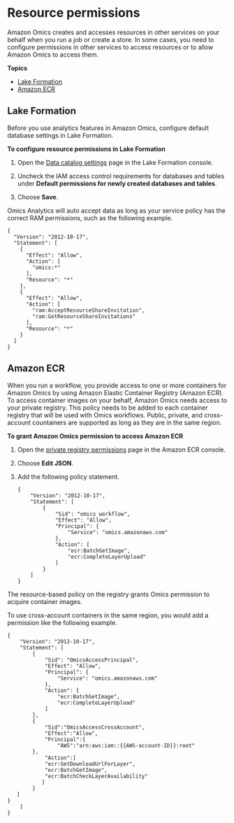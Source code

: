 # Resource permissions<a name="permissions-resource"></a>

Amazon Omics creates and accesses resources in other services on your behalf when you run a job or create a store\. In some cases, you need to configure permissions in other services to access resources or to allow Amazon Omics to access them\.

**Topics**
+ [Lake Formation](#permissions-resource-lakeformation)
+ [Amazon ECR](#permissions-resource-ecr)

## Lake Formation<a name="permissions-resource-lakeformation"></a>

Before you use analytics features in Amazon Omics, configure default database settings in Lake Formation\.

**To configure resource permissions in Lake Formation**

1. Open the [Data catalog settings](https://console.aws.amazon.com/lakeformation/home#default-permission-settings) page in the Lake Formation console\.

1. Uncheck the IAM access control requirements for databases and tables under **Default permissions for newly created databases and tables**\.

1. Choose **Save**\.

Omics Analytics will auto accept data as long as your service policy has the correct RAM permissions, such as the following example\. 

```
{
  "Version": "2012-10-17",
  "Statement": [
    {
      "Effect": "Allow",
      "Action": [
        "omics:*"
      ],
      "Resource": "*"
    },
    {
      "Effect": "Allow",
      "Action": [
        "ram:AcceptResourceShareInvitation",
        "ram:GetResourceShareInvitations"
      ],
      "Resource": "*"
    }
  ]
}
```

## Amazon ECR<a name="permissions-resource-ecr"></a>

When you run a workflow, you provide access to one or more containers for Amazon Omics by using Amazon Elastic Container Registry \(Amazon ECR\)\. To access container images on your behalf, Amazon Omics needs access to your private registry\. This policy needs to be added to each container registry that will be used with Omics workflows\. Public, private, and cross\-account countainers are supported as long as they are in the same region\. 

**To grant Amazon Omics permission to access Amazon ECR**

1. Open the [private registry permissions](https://console.aws.amazon.com/ecr/private-registry/permissions) page in the Amazon ECR console\.

1. Choose **Edit JSON**\.

1. Add the following policy statement\.

   ```
   {
       "Version": "2012-10-17",
       "Statement": [
           {
               "Sid": "omics workflow",
               "Effect": "Allow",
               "Principal": {
                   "Service": "omics.amazonaws.com"
               },
               "Action": [
                   "ecr:BatchGetImage",
                   "ecr:CompleteLayerUpload"
               ]
           }
       ]
   }
   ```

The resource\-based policy on the registry grants Omics permission to acquire container images\.

To use cross\-account containers in the same region, you would add a permission like the following example\.

```
{
    "Version": "2012-10-17",
    "Statement": [
        {
            "Sid": "OmicsAccessPrincipal",
            "Effect": "Allow",
            "Principal": {
                "Service": "omics.amazonaws.com"
            },
            "Action": [
                "ecr:BatchGetImage",
                "ecr:CompleteLayerUpload"
            ]
        },
        {
            "Sid":"OmicsAccessCrossAccount",
            "Effect":"Allow",
            "Principal":{
                "AWS":"arn:aws:iam::{{AWS-account-ID}}:root"
        },
            "Action":[
            "ecr:GetDownloadUrlForLayer",
            "ecr:BatchGetImage",
            "ecr:BatchCheckLayerAvailability"
           ]
        }
   ]
}        
    ]
}
```